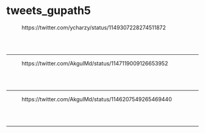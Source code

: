 # tweets_gupath5


<figure class="wp-block-embed-twitter wp-block-embed is-type-rich">
<div class="wp-block-embed__wrapper">
https://twitter.com/ycharzy/status/1149307228274511872</div></figure>
<br>
<br>
<hr>

<figure class="wp-block-embed-twitter wp-block-embed is-type-rich">
<div class="wp-block-embed__wrapper">
https://twitter.com/AkgulMd/status/1147119009126653952</div></figure>
<br>
<br>
<hr>

<figure class="wp-block-embed-twitter wp-block-embed is-type-rich">
<div class="wp-block-embed__wrapper">
https://twitter.com/AkgulMd/status/1146207549265469440</div></figure>
<br>
<br>
<hr>
